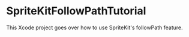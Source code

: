# SpriteKitFollowPathTutorial
This Xcode project goes over how to use SpriteKit's followPath feature.
